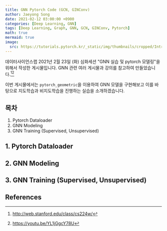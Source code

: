 ```yaml
---
title: GNN Pytorch Code (GCN, GINConv)
author: Jaeyong Song
date: 2021-02-12 03:00:00 +0900
categories: [Deep Learning, GNN]
tags: [Deep Learning, Graph, GNN, GCN, GINConv, Pytorch]
math: true
mermaid: true
image:
  src: https://tutorials.pytorch.kr/_static/img/thumbnails/cropped/Introduction-to-TorchScript.png
---
```


데이터사이언스랩 2021년 2월 23일 (화) 심화세션 "GNN 실습 및 pytorch 모델링"을 위해서 작성한 게시물입니다. GNN 관련 여러 게시물과 강의를 참고하여 만들었습니다.[^CS224w][^IdeaFactoryKAIST]

이번 게시물에서는 `pytorch_geometric`을 이용하여 GNN 모델을 구현해보고 이를 바탕으로 지도학습과 비지도학습을 진행하는 실습을 소개하겠습니다.

## 목차

1. Pytorch Dataloader
2. GNN Modeling
3. GNN Training (Supervised, Unsupervised)



## 1. Pytorch Dataloader



## 2. GNN Modeling



## 3. GNN Training (Supervised, Unsupervised)



## References

[^CS224w]: http://web.stanford.edu/class/cs224w/
[^IdeaFactoryKAIST]:https://youtu.be/YL1jGgcY78U